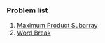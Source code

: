 ### Problem list

1. [Maximum Product Subarray](https://leetcode.com/problems/maximum-product-subarray/)
2. [Word Break](https://leetcode.com/problems/word-break/description/)
